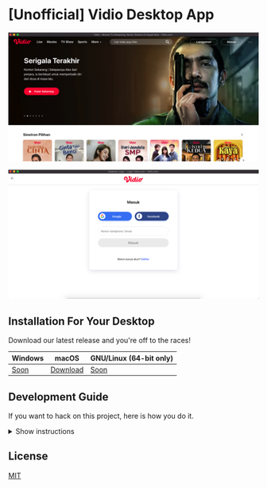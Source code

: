# [Unofficial] Vidio Desktop App

![](screenshot.png)

![](screenshot-2.png)

## Installation For Your Desktop

Download our latest release and you're off to the races!

| Windows | macOS | GNU/Linux (64-bit only) |
| -- | -- | -- |
| [Soon](#) | [Download](https://s.id/VidioMacOS) | [Soon](#) |



## Development Guide

If you want to hack on this project, here is how you do it.
<details><summary>Show instructions</summary>

### Setup

First, clone the project:

```bash
git clone https://github.com/tommy-maulana/Vidio-Desktop.git

cd Vidio-Desktop
```

Install dependencies for both the CLI and the Electron app:

```bash
# Under Linux and macOS:
npm run dev-up

# Under Windows:
npm run dev-up-win
```

Then, install Nativefier globally with ```npm install -g nativefier```

and then run this project:

```bash
nativefier --name 'Vidio' 'vidio.com'
```
</details>

## License

[MIT](LICENSE.md)
